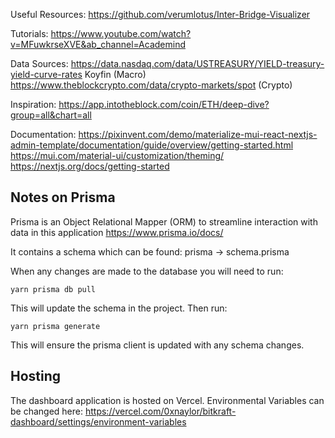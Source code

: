 Useful Resources: 
https://github.com/verumlotus/Inter-Bridge-Visualizer

Tutorials:
https://www.youtube.com/watch?v=MFuwkrseXVE&ab_channel=Academind

Data Sources:
https://data.nasdaq.com/data/USTREASURY/YIELD-treasury-yield-curve-rates
Koyfin (Macro)
https://www.theblockcrypto.com/data/crypto-markets/spot (Crypto)

Inspiration:
https://app.intotheblock.com/coin/ETH/deep-dive?group=all&chart=all

Documentation: 
https://pixinvent.com/demo/materialize-mui-react-nextjs-admin-template/documentation/guide/overview/getting-started.html
https://mui.com/material-ui/customization/theming/
https://nextjs.org/docs/getting-started

## Notes on Prisma

Prisma is an Object Relational Mapper (ORM) to streamline interaction with data in this application
https://www.prisma.io/docs/

It contains a schema which can be found:
prisma -> schema.prisma

When any changes are made to the database you will need to run:
```
yarn prisma db pull
```
This will update the schema in the project. Then run:
```
yarn prisma generate
```
This will ensure the prisma client is updated with any schema changes.

## Hosting

The dashboard application is hosted on Vercel. Environmental Variables can be changed here:
https://vercel.com/0xnaylor/bitkraft-dashboard/settings/environment-variables